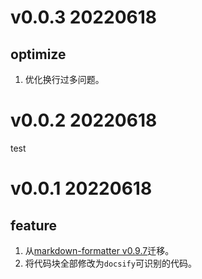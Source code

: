 # v0.0.3 20220618

## optimize

1. 优化换行过多问题。
# v0.0.2 20220618

test

# v0.0.1 20220618

## feature

1. 从[markdown-formatter v0.9.7](https://github.com/sumnow/markdown-formatter)迁移。
2. 将代码块全部修改为`docsify`可识别的代码。
